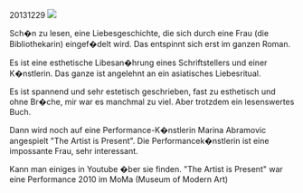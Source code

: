 



20131229
![](../_bilder/foto.jpg)  

  

  

Sch�n zu lesen, eine Liebesgeschichte, die sich durch eine Frau (die Bibliothekarin) eingef�delt wird. Das entspinnt sich erst im ganzen Roman.  

Es ist eine esthetische Libesan�hrung eines Schriftstellers und einer K�nstlerin. Das ganze ist angelehnt an ein asiatisches Liebesritual.  

Es ist spannend und sehr estetisch geschrieben, fast zu esthetisch und ohne Br�che, mir war es manchmal zu viel. Aber trotzdem ein lesenswertes Buch.  

Dann wird noch auf eine Performance-K�nstlerin Marina Abramovic angespielt "The Artist is Present". Die Performancek�nstlerin ist eine impossante Frau, sehr interessant.  

Kann man einiges in Youtube �ber sie finden. "The Artist is Present" war eine Performance 2010 im MoMa (Museum of Modern Art)  

  

